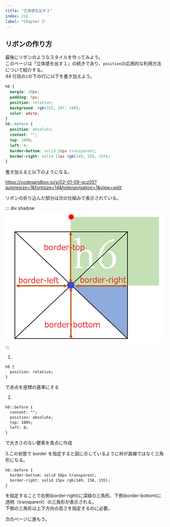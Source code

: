 ```yaml
---
title: "立体感を出す２"
index: 216
label: "Chapter 2"
---
```


## リボンの作り方

最後にリボンのようなスタイルを作ってみよう。
<br>このページは「立体感を出す１」の続きであり、`position`の応用的な利用方法について紹介する。
<br>44 行目の`}`の下の行に以下を書き加えよう。

```css
h6 {
  margin: 20px;
  padding: 5px;
  position: relative;
  background: rgb(155, 207, 190);
  color: white;
}
h6::before {
  position: absolute;
  content: "";
  top: 100%;
  left: 0;
  border-bottom: solid 10px transparent;
  border-right: solid 15px rgb(149, 158, 155);
}
```

書き加えると以下のようになる。

https://codesandbox.io/s/02-01-09-gcz05?autoresize=1&fontsize=14&hidenavigation=1&view=split

リボンの折り込んだ部分は次の仕組みで表示されている。

::: div shadow
![](images/heading-ribon-style.png)
:::

1.

```
h6 {
  position: relative;
}
```

で赤点を座標の基準にする

2.

```
h6::before {
  content: "";
  position: absolute;
  top: 100%;
  left: 0;
}
```

で大きさのない要素を青点に作成

3.この状態で border を指定すると図に示しているように枠が直線ではなく三角形になる。

```
h6::before {
  border-bottom: solid 10px transparent;
  border-right: solid 15px rgb(149, 158, 155);
}
```

を指定することで右側(border-right)に深緑の三角形、下側(border-bottom)に透明（transparent）の三角形が表示される。
<br>下側の三角形は上下方向の高さを指定するのに必要。

次のページに進もう。
